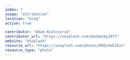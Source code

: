 ```yaml
---
index: 7
usage: "attribution"
location: "blog"
active: true

contributor: "Adam Nieścioruk"
contributor_url: "https://unsplash.com/@adamsky1973"
website: "Unsplash"
resource_url: "https://unsplash.com/photos/ROQz4eE2kzs"
resource_type: "photo"
---
```

